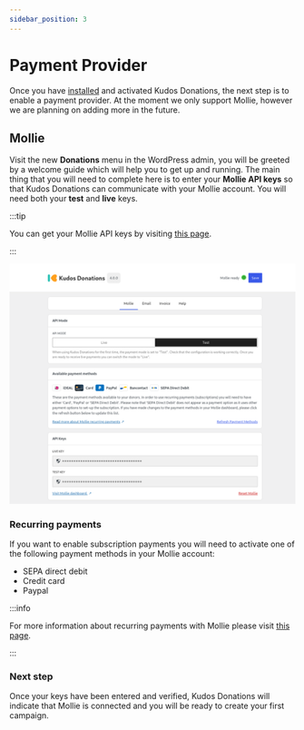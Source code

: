 ```yaml
---
sidebar_position: 3
---
```


# Payment Provider

Once you have [installed](./install.md) and activated Kudos Donations, the next step is to enable a payment provider. At the moment we only support Mollie, however we are planning on adding more in the future.

## Mollie

Visit the new **Donations** menu in the WordPress admin, you will be greeted by a welcome guide which will help you to get up and running. The main thing that you will need to complete here is to enter your **Mollie API keys** so that Kudos Donations can communicate with your Mollie account. You will need both your **test** and **live** keys. 

:::tip

You can get your Mollie API keys by visiting [this page](https://mollie.com/dashboard/developers/api-keys).

:::

![Mollie Settings Tab](../../static/img/en/mollie-tab-completed.png)

### Recurring payments
If you want to enable subscription payments you will need to activate one of the following payment methods in your Mollie account:

- SEPA direct debit
- Credit card
- Paypal

:::info

For more information about recurring payments with Mollie please visit [this page](https://help.mollie.com/hc/en-us/articles/214072489-How-do-I-use-Mollie-Recurring).

:::

### Next step
Once your keys have been entered and verified, Kudos Donations will indicate that Mollie is connected and you will be ready to create your first campaign.